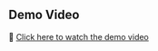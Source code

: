 ## Demo Video

🎥 [Click here to watch the demo video](https://drive.google.com/file/d/15FggzDLOG8JB3Ur1nHGMGZ1SO33FkmQZ/view?usp=sharing)

